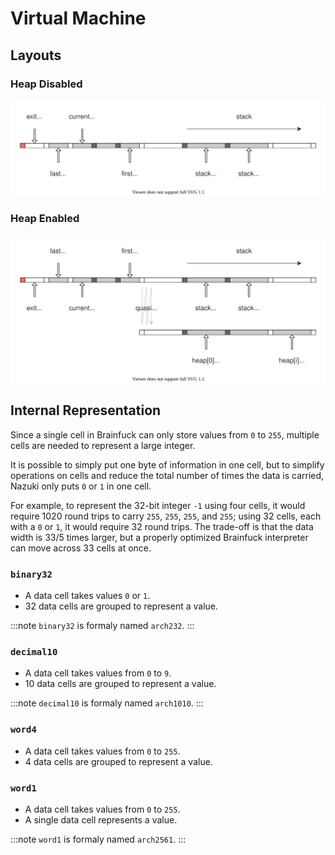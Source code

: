 # Virtual Machine

## Layouts

### Heap Disabled

![](./img/8a0bb357-f4e4-4a75-9022-7d69b3f638bb.drawio.svg)

### Heap Enabled

![](./img/d2d7e023-5476-412c-b10f-bd2eeb4782b7.drawio.svg)

## Internal Representation

Since a single cell in Brainfuck can only store values from `0` to `255`, multiple cells are needed to represent a large integer.

It is possible to simply put one byte of information in one cell, but to simplify operations on cells and reduce the total number of times the data is carried, Nazuki only puts `0` or `1` in one cell.

For example, to represent the 32-bit integer `-1` using four cells, it would require 1020 round trips to carry `255`, `255`, `255`, and `255`; using 32 cells, each with a `0` or `1`, it would require 32 round trips.
The trade-off is that the data width is 33/5 times larger, but a properly optimized Brainfuck interpreter can move across 33 cells at once.

### `binary32`

- A data cell takes values `0` or `1`.
- 32 data cells are grouped to represent a value.

:::note
`binary32` is formaly named `arch232`.
:::

### `decimal10`

- A data cell takes values from `0` to `9`.
- 10 data cells are grouped to represent a value.

:::note
`decimal10` is formaly named `arch1010`.
:::

### `word4`

- A data cell takes values from `0` to `255`.
- 4 data cells are grouped to represent a value.

### `word1`

- A data cell takes values from `0` to `255`.
- A single data cell represents a value.

:::note
`word1` is formaly named `arch2561`.
:::

